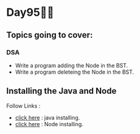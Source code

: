 # Day95🧑‍💻
## Topics going to cover: 
### DSA
- Write a program adding the Node in the BST.
- Write a program deleteing the Node in the BST.

## Installing the Java and Node 
Follow Links : 
- [click here](https://www.java.com/en/download/help/download_options.html) : java installing.
- [click here](https://nodejs.org/en/download) : Node installing.